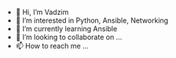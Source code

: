 - 👋 Hi, I’m Vadzim
- 👀 I’m interested in Python, Ansible, Networking
- 🌱 I’m currently learning Ansible
- 💞️ I’m looking to collaborate on ...
- 📫 How to reach me ...

<!---
VadVor/VadVor is a ✨ special ✨ repository because its `README.md` (this file) appears on your GitHub profile.
You can click the Preview link to take a look at your changes.
--->
